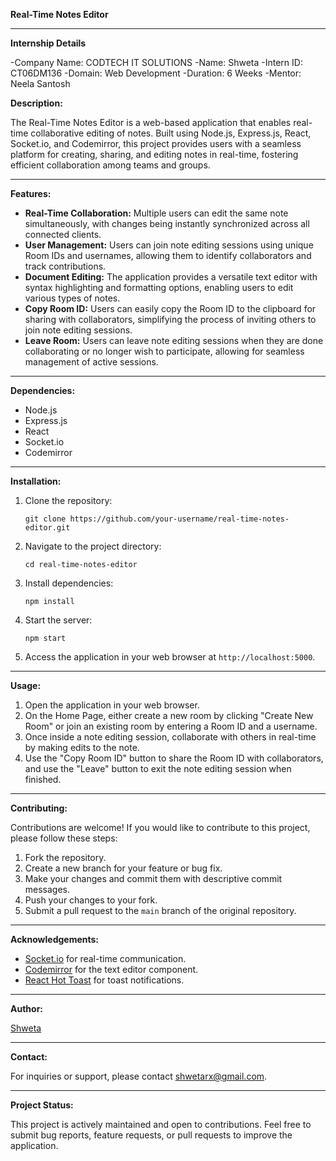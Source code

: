 **Real-Time Notes Editor**

---
**Internship Details**

-Company Name: CODTECH IT SOLUTIONS
-Name: Shweta
-Intern ID: CT06DM136
-Domain: Web Development
-Duration: 6 Weeks
-Mentor: Neela Santosh


**Description:**

The Real-Time Notes Editor is a web-based application that enables real-time collaborative editing of notes. Built using Node.js, Express.js, React, Socket.io, and Codemirror, this project provides users with a seamless platform for creating, sharing, and editing notes in real-time, fostering efficient collaboration among teams and groups.


---

**Features:**

- **Real-Time Collaboration:** Multiple users can edit the same note simultaneously, with changes being instantly synchronized across all connected clients.
- **User Management:** Users can join note editing sessions using unique Room IDs and usernames, allowing them to identify collaborators and track contributions.
- **Document Editing:** The application provides a versatile text editor with syntax highlighting and formatting options, enabling users to edit various types of notes.
- **Copy Room ID:** Users can easily copy the Room ID to the clipboard for sharing with collaborators, simplifying the process of inviting others to join note editing sessions.
- **Leave Room:** Users can leave note editing sessions when they are done collaborating or no longer wish to participate, allowing for seamless management of active sessions.

---

**Dependencies:**

- Node.js
- Express.js
- React
- Socket.io
- Codemirror

---

**Installation:**

1. Clone the repository:

   ```
   git clone https://github.com/your-username/real-time-notes-editor.git
   ```

2. Navigate to the project directory:

   ```
   cd real-time-notes-editor
   ```

3. Install dependencies:

   ```
   npm install
   ```

4. Start the server:

   ```
   npm start
   ```

5. Access the application in your web browser at `http://localhost:5000`.

---

**Usage:**

1. Open the application in your web browser.
2. On the Home Page, either create a new room by clicking "Create New Room" or join an existing room by entering a Room ID and a username.
3. Once inside a note editing session, collaborate with others in real-time by making edits to the note.
4. Use the "Copy Room ID" button to share the Room ID with collaborators, and use the "Leave" button to exit the note editing session when finished.
---

**Contributing:**

Contributions are welcome! If you would like to contribute to this project, please follow these steps:

1. Fork the repository.
2. Create a new branch for your feature or bug fix.
3. Make your changes and commit them with descriptive commit messages.
4. Push your changes to your fork.
5. Submit a pull request to the `main` branch of the original repository.

---


**Acknowledgements:**

- [Socket.io](https://socket.io/) for real-time communication.
- [Codemirror](https://codemirror.net/) for the text editor component.
- [React Hot Toast](https://github.com/timolins/react-hot-toast) for toast notifications.

---

**Author:**

[Shweta](https://github.com/shwetarx)

---

**Contact:**

For inquiries or support, please contact [shwetarx@gmail.com](mailto:shwetarx@gmail.com).

---

**Project Status:**

This project is actively maintained and open to contributions. Feel free to submit bug reports, feature requests, or pull requests to improve the application.
